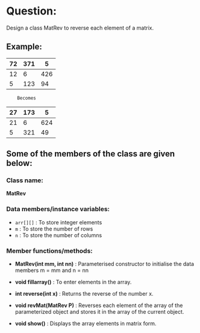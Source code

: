 # Question:

Design a class MatRev to reverse each element of a matrix.

## Example:

| 72  | 371 | 5   |
| --- | --- | --- |
| 12  | 6   | 426 |
| 5   | 123 | 94  |

`     Becomes     `

| 27  | 173 | 5   |
| --- | --- | --- |
| 21  | 6   | 624 |
| 5   | 321 | 49  |

## Some of the members of the class are given below:

### Class name:
**MatRev**

### Data members/instance variables:

- `arr[][]` : To store integer elements
- `m` : To store the number of rows
- `n` : To store the number of columns

### Member functions/methods:

- **MatRev(int mm, int nn)** : Parameterised constructor to initialise the data members m = mm and n = nn

- **void fillarray()**     : To enter elements in the array.

- **int reverse(int x)** : Returns the reverse of the number x.

- **void revMat(MatRev P)** : Reverses each element of the array of the parameterized object and stores it in the array of the current object.

- **void show()** : Displays the array elements in matrix form.
